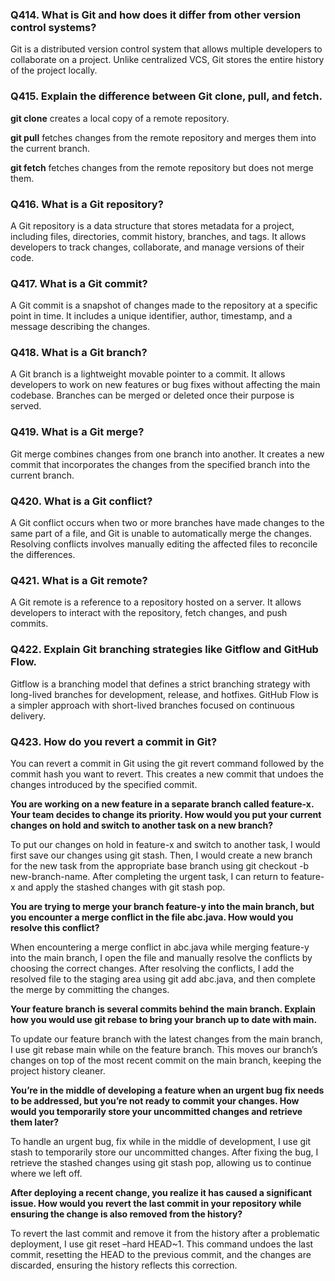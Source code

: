 
### Q414. **What is Git and how does it differ from other version control systems?**

Git is a distributed version control system that allows multiple developers to collaborate on a project. Unlike centralized VCS, Git stores the entire history of the project locally.

### Q415. **Explain the difference between Git clone, pull, and fetch.**

**git clone** creates a local copy of a remote repository. 

**git pull** fetches changes from the remote repository and merges them into the current branch. 

**git fetch** fetches changes from the remote repository but does not merge them.

### Q416. **What is a Git repository?**

A Git repository is a data structure that stores metadata for a project, including files, directories, commit history, branches, and tags. It allows developers to track changes, collaborate, and manage versions of their code.

### Q417. **What is a Git commit?**

A Git commit is a snapshot of changes made to the repository at a specific point in time. It includes a unique identifier, author, timestamp, and a message describing the changes.

### Q418. **What is a Git branch?**

A Git branch is a lightweight movable pointer to a commit. It allows developers to work on new features or bug fixes without affecting the main codebase. Branches can be merged or deleted once their purpose is served.

### Q419. **What is a Git merge?**

Git merge combines changes from one branch into another. It creates a new commit that incorporates the changes from the specified branch into the current branch.

### Q420. **What is a Git conflict?**

A Git conflict occurs when two or more branches have made changes to the same part of a file, and Git is unable to automatically merge the changes. Resolving conflicts involves manually editing the affected files to reconcile the differences.

### Q421. **What is a Git remote?**

A Git remote is a reference to a repository hosted on a server. It allows developers to interact with the repository, fetch changes, and push commits.

### Q422. **Explain Git branching strategies like Gitflow and GitHub Flow.**

Gitflow is a branching model that defines a strict branching strategy with long-lived branches for development, release, and hotfixes. GitHub Flow is a simpler approach with short-lived branches focused on continuous delivery.

### Q423. **How do you revert a commit in Git?**

You can revert a commit in Git using the git revert command followed by the commit hash you want to revert. This creates a new commit that undoes the changes introduced by the specified commit.

**You are working on a new feature in a separate branch called feature-x. Your team decides to change its priority. How would you put your current changes on hold and switch to another task on a new branch?**

To put our changes on hold in feature-x and switch to another task, I would first save our changes using git stash. Then, I would create a new branch for the new task from the appropriate base branch using git checkout -b new-branch-name. After completing the urgent task, I can return to feature-x and apply the stashed changes with git stash pop.

**You are trying to merge your branch feature-y into the main branch, but you encounter a merge conflict in the file abc.java. How would you resolve this conflict?**

When encountering a merge conflict in abc.java while merging feature-y into the main branch, I open the file and manually resolve the conflicts by choosing the correct changes. After resolving the conflicts, I add the resolved file to the staging area using git add abc.java, and then complete the merge by committing the changes.

**Your feature branch is several commits behind the main branch. Explain how you would use git rebase to bring your branch up to date with main.**

To update our feature branch with the latest changes from the main branch, I use git rebase main while on the feature branch. This moves our branch’s changes on top of the most recent commit on the main branch, keeping the project history cleaner.

**You’re in the middle of developing a feature when an urgent bug fix needs to be addressed, but you’re not ready to commit your changes. How would you temporarily store your uncommitted changes and retrieve them later?**

To handle an urgent bug, fix while in the middle of development, I use git stash to temporarily store our uncommitted changes. After fixing the bug, I retrieve the stashed changes using git stash pop, allowing us to continue where we left off.

**After deploying a recent change, you realize it has caused a significant issue. How would you revert the last commit in your repository while ensuring the change is also removed from the history?**

To revert the last commit and remove it from the history after a problematic deployment, I use git reset –hard HEAD~1. This command undoes the last commit, resetting the HEAD to the previous commit, and the changes are discarded, ensuring the history reflects this correction.